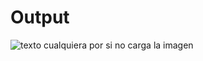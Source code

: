 # Output
![texto cualquiera por si no carga la imagen](https://github.com/naivenom/reversing-list/blob/master/Hack%20The%20Box/Impossible%20Password/out.png)
